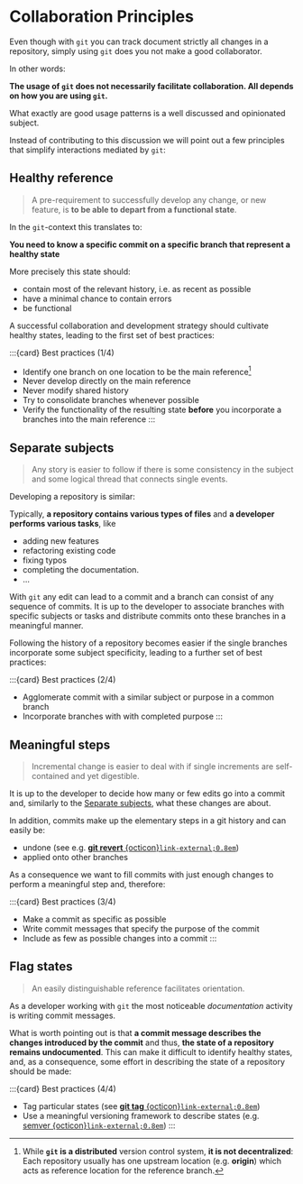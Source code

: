 # Collaboration Principles

Even though with `git` you can track document strictly all changes in a repository, simply using `git` does you not make a good collaborator.

In other words:

**The usage of `git` does not necessarily facilitate collaboration. All depends on how you are using `git`.**

What exactly are good usage patterns is a well discussed and opinionated subject.

Instead of contributing to this discussion we will point out a few principles that simplify interactions mediated by `git`:

## Healthy reference

> A pre-requirement to successfully develop any change, or new feature, is **to be able to depart from a functional state**.

In the `git`-context this translates to:

**You need to know a specific commit on a specific branch that represent a healthy state**

More precisely this state should:

- contain most of the relevant history, i.e. as recent as possible
- have a minimal chance to contain errors
- be functional

A successful collaboration and development strategy should cultivate healthy states, leading to the first set of best practices:

:::{card} Best practices (1/4)
- Identify one branch on one location to be the main reference[^sn1]
- Never develop directly on the main reference
- Never modify shared history
- Try to consolidate branches whenever possible
- Verify the functionality of the resulting state **before** you incorporate a branches into the main reference 
:::

[^sn1]: While **`git` is a distributed** version control system, **it is not decentralized**: Each repository usually has one upstream location (e.g. **origin**) which acts as reference location for the reference branch.

## Separate subjects
> Any story is easier to follow if there is some consistency in the subject and some logical thread that connects single events.

Developing a repository is similar:

Typically, **a repository contains various types of files** and **a developer performs various tasks**, like
- adding new features
- refactoring existing code
- fixing typos
- completing the documentation.
- ...

With `git` any edit can lead to a commit and a branch can consist of any sequence of commits.
It is up to the developer to associate branches with specific subjects or tasks and distribute commits onto these branches in a meaningful manner.

Following the history of a repository becomes easier if the single branches incorporate some subject specificity, leading to a further set of best practices:

:::{card} Best practices (2/4)
- Agglomerate commit with a similar subject or purpose in a common branch
- Incorporate branches with with completed purpose
:::

## Meaningful steps

> Incremental change is easier to deal with if single increments are self-contained and yet digestible.

It is up to the developer to decide how many or few edits go into a commit and, similarly to the [Separate subjects](#separate-subjects), what these changes are about.

In addition, commits make up the elementary steps in a git history and can easily be:

- undone (see e.g. [**git revert**&nbsp;{octicon}`link-external;0.8em`](https://git-scm.com/docs/git-revert))
- applied onto other branches

As a consequence we want to fill commits with just enough changes to perform a meaningful step and, therefore:

:::{card} Best practices (3/4)
- Make a commit as specific as possible
- Write commit messages that specify the purpose of the commit
- Include as few as possible changes into a commit
:::

## Flag states

> An easily distinguishable reference facilitates orientation.

As a developer working with `git` the most noticeable _documentation_ activity is writing commit messages.

What is worth pointing out is that **a commit message describes the changes introduced by the commit** and thus, **the state of a repository remains undocumented**.
This can make it difficult to identify healthy states, and, as a consequence, some effort in describing the state of a repository should be made:

:::{card} Best practices (4/4)
- Tag particular states (see [**git tag**&nbsp;{octicon}`link-external;0.8em`](https://git-scm.com/docs/git-tag))
- Use a meaningful versioning framework to describe states (e.g. [semver&nbsp;{octicon}`link-external;0.8em`](https://semver.org/))
:::
